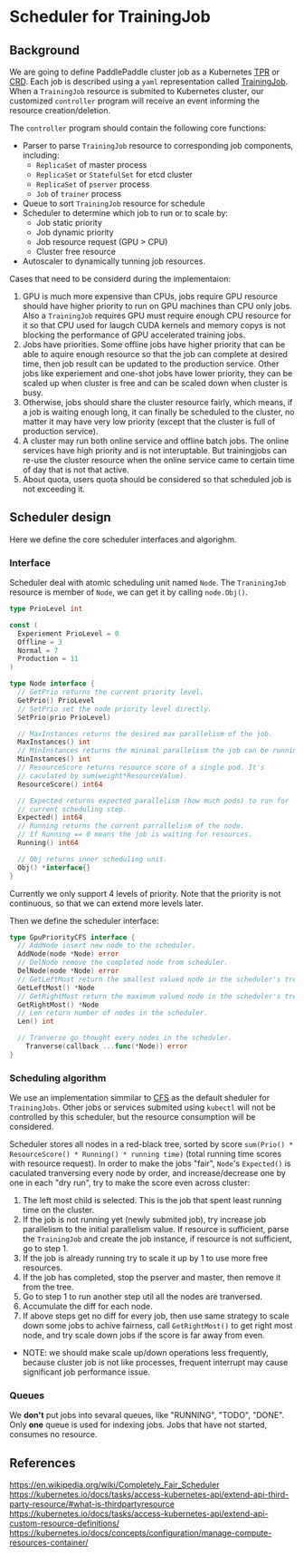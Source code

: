 # Scheduler for TrainingJob

## Background

We are going to define PaddlePaddle cluster job as a Kubernetes [TPR]() or
[CRD](). Each job is described using a `yaml` representation called
[TrainingJob](../autoscale/README.md). When a `TrainingJob` resource is
submited to Kubernetes cluster, our customized `controller` program will
receive an event informing the resource creation/deletion.

The `controller` program should contain the following core functions:

- Parser to parse `TrainingJob` resource to corresponding job components,
  including:
    - `ReplicaSet` of master process
    - `ReplicaSet` or `StatefulSet` for etcd cluster
    - `ReplicaSet` of `pserver` process
    - `Job` of `trainer` process
- Queue to sort `TrainingJob` resource for schedule
- Scheduler to determine which job to run or to scale by:
    - Job static priority
    - Job dynamic priority
    - Job resource request (GPU > CPU)
    - Cluster free resource
- Autoscaler to dynamically tunning job resources.

Cases that need to be considerd during the implementaion:

1. GPU is much more expensive than CPUs, jobs require GPU resource should
have higher priority to run on GPU machines than CPU only jobs. Also a
`TrainingJob` requires GPU must require enough CPU resource for it so that
CPU used for laugch CUDA kernels and memory copys is not blocking the
performance of GPU accelerated training jobs.
1. Jobs have priorities. Some offline jobs have higher priority that can be
able to aquire enough resource so that the job can complete at desired time,
then job result can be updated to the production service. Other jobs like
experiement and one-shot jobs have lower priority, they can be scaled up when
cluster is free and can be scaled down when cluster is busy.
1. Otherwise, jobs should share the cluster resource fairly, which means, if
a job is waiting enough long, it can finally be scheduled to the cluster, no
matter it may have very low priority (except that the cluster is full of
production service).
1. A cluster may run both online service and offline batch jobs. The online
services have high priority and is not interuptable. But trainingjobs can
re-use the cluster resource when the online service came to certain time of
day that is not that active.
1. About quota, users quota should be considered so that scheduled job is not
exceeding it.

## Scheduler design

Here we define the core scheduler interfaces and algorighm.

### Interface

Scheduler deal with atomic scheduling unit named `Node`. The `TraniningJob`
resource is member of `Node`, we can get it by calling `node.Obj()`.

```go
type PrioLevel int

const (
  Experiement PrioLevel = 0
  Offline = 3
  Normal = 7
  Production = 11
)

type Node interface {
  // GetPrio returns the current priority level.
  GetPrio() PrioLevel
  // SetPrio set the node priority level directly.
  SetPrio(prio PrioLevel)

  // MaxInstances returns the desired max parallelism of the job.
  MaxInstances() int
  // MinInstances returns the minimal parallelism the job can be running.
  MinInstances() int
  // ResourceScore returns resource score of a single pod. It's
  // caculated by sum(weight*ResourceValue).
  ResourceScore() int64

  // Expected returns expected parallelism (how much pods) to run for
  // current scheduling step.
  Expected() int64
  // Running returns the current parrallelism of the node.
  // If Running == 0 means the job is waiting for resources.
  Running() int64

  // Obj returns inner scheduling unit.
  Obj() *interface{}
}
```

Currently we only support 4 levels of priority. Note that the priority is not
continuous, so that we can extend more levels later.

Then we define the scheduler interface:

```go
type GpuPriorityCFS interface {
  // AddNode insert new node to the scheduler.
  AddNode(node *Node) error
  // DelNode remove the completed node from scheduler.
  DelNode(node *Node) error
  // GetLeftMost return the smallest valued node in the scheduler's tree.
  GetLeftMost() *Node
  // GetRightMost return the maximum valued node in the scheduler's tree.
  GetRightMost() *Node
  // Len return number of nodes in the scheduler.
  Len() int

  // Tranverse go thought every nodes in the scheduler.
	Tranverse(callback ...func(*Node)) error
}
```

### Scheduling algorithm

We use an implementation simmilar to
[CFS](https://en.wikipedia.org/wiki/Completely_Fair_Scheduler) as the
default sheduler for `TrainingJobs`. Other jobs or services submited using
`kubectl` will not be controlled by this scheduler, but the resource
consumption will be considered.

Scheduler stores all nodes in a red-black tree, sorted by score
`sum(Prio() * ResourceScore() * Running() * running time)`
(total running time scores with resource request). In order to make the jobs
"fair", `Node`'s `Expected()` is caculated tranversing every node by order,
and increase/decrease one by one in each "dry run", try to make the score
even across cluster:

1. The left most child is selected. This is the job that spent least running
time on the cluster.
2. If the job is not running yet (newly submited job), try increase job
parallelism to the initial parallelism value. If resource is sufficient, 
parse the `TrainingJob` and create the job instance, if resource is not
sufficient, go to step 1.
3. If the job is already running try to scale it up by 1 to use more free
resources.
4. If the job has completed, stop the pserver and master, then remove it from
the tree.
5. Go to step 1 to run another step util all the nodes are tranversed.
6. Accumulate the diff for each node.
7. If above steps get no diff for every job, then use same strategy to scale
down some jobs to achive fairness, call `GetRightMost()` to get right most
node, and try scale down jobs if the score is far away from even.

- NOTE: we should make scale up/down operations less frequently, because
cluster job is not like processes, frequent interrupt may cause significant
job performance issue.

### Queues

We **don't** put jobs into sevaral queues, like "RUNNING", "TODO", "DONE". Only
**one** queue is used for indexing jobs. Jobs that have not started, consumes
no resource.


## References

https://en.wikipedia.org/wiki/Completely_Fair_Scheduler
https://kubernetes.io/docs/tasks/access-kubernetes-api/extend-api-third-party-resource/#what-is-thirdpartyresource
https://kubernetes.io/docs/tasks/access-kubernetes-api/extend-api-custom-resource-definitions/
https://kubernetes.io/docs/concepts/configuration/manage-compute-resources-container/